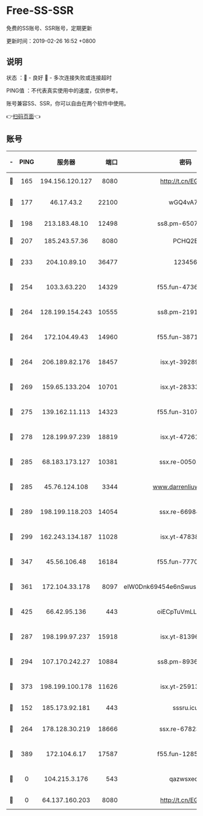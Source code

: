 # Free-SS-SSR

免费的SS账号、SSR账号，定期更新

更新时间：2019-02-26 16:52 +0800

## 说明

状态     ：🙂 - 良好 🙁 - 多次连接失败或连接超时

PING值   ：不代表真实使用中的速度，仅供参考。

账号兼容SS、SSR，你可以自由在两个软件中使用。

👉[扫码页面](https://liesauer.github.io/free-ss-ssr.github.io/)👈

## 账号

|-|PING|服务器|端口|密码|加密方式|区域|
|:----:|:----:|:-----:|-----:|:----:|:----:|:----:|
|🙂|165|194.156.120.127|8080|http://t.cn/EGJIyrl|rc4-md5|RU|
|🙂|177|46.17.43.2|22100|wGQ4vA7D|aes-256-gcm|RU|
|🙂|198|213.183.48.10|12498|ss8.pm-65077768|rc4-md5|RU|
|🙂|207|185.243.57.36|8080|PCHQ2E|rc4-md5|US|
|🙂|233|204.10.89.10|36477|123456|aes-256-cfb|US|
|🙂|254|103.3.63.220|14329|f55.fun-47367810|aes-256-cfb|SG|
|🙂|264|128.199.154.243|10555|ss8.pm-21916657|aes-256-cfb|SG|
|🙂|264|172.104.49.43|14960|f55.fun-38711662|aes-256-cfb|SG|
|🙂|264|206.189.82.176|18457|isx.yt-39289434|aes-256-cfb|SG|
|🙂|269|159.65.133.204|10701|isx.yt-28333827|aes-256-cfb|SG|
|🙂|275|139.162.11.113|14323|f55.fun-31072874|aes-256-cfb|SG|
|🙂|278|128.199.97.239|18819|isx.yt-47261085|aes-256-cfb|SG|
|🙂|285|68.183.173.127|10381|ssx.re-00501672|aes-256-cfb|US|
|🙂|285|45.76.124.108|3344|www.darrenliuwei.com|aes-256-cfb|AU|
|🙂|289|198.199.118.203|14054|ssx.re-66984414|aes-256-cfb|US|
|🙂|299|162.243.134.187|11028|isx.yt-47838069|aes-256-cfb|US|
|🙂|347|45.56.106.48|16184|f55.fun-77705055|aes-256-cfb|US|
|🙂|361|172.104.33.178|8097|eIW0Dnk69454e6nSwuspv9DmS201tQ0D|aes-256-cfb|SG|
|🙂|425|66.42.95.136|443|oiECpTuVmLLxk4Ts|aes-256-cfb|US|
|🙂|287|198.199.97.237|15918|isx.yt-81396209|aes-256-cfb|US|
|🙂|294|107.170.242.27|10884|ss8.pm-89367697|aes-256-cfb|US|
|🙂|373|198.199.100.178|11626|isx.yt-25913168|aes-256-cfb|US|
|🙁|152|185.173.92.181|443|sssru.icu|rc4-md5|RU|
|🙁|264|178.128.30.219|18666|ssx.re-67823309|aes-256-cfb|SG|
|🙁|389|172.104.6.17|17587|f55.fun-12854977|aes-256-cfb|US|
|🙁|0|104.215.3.176|543|qazwsxedc|aes-256-gcm|JP|
|🙁|0|64.137.160.203|8080|http://t.cn/EGJIyrl|rc4-md5|CA|
